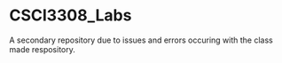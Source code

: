 # CSCI3308_Labs
A secondary repository due to issues and errors occuring with the class made respository. 
